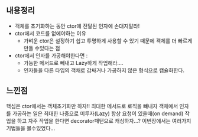 ## 내용정리
- 객체를 초기화하는 동안 ctor에 전달된 인자에 손대지말라!
- ctor에서 코드를 없에야하는 이유
	- 가벼운 ctor은 설정하기 쉽고 투명하게 사용할 수 있기 때문에 객체를 더 빠르게 만들 수있다는 점
- ctor에서 인자를 가공해야한다면 : 
	- 가능한 메서드로 빼내고 Lazy하게 작업해라....
	- 인자들을 다른 타입의 객채로 감싸거나 가공하지 않은 형식으로 캡슐화한다.
## 느낀점
핵심은 ctor에서는 객체초기화만 하자!! 최대한 메서드로 로직을 뺴내자
객체에서 인자를 가공하는 일은 최대한 나중으로 미루자(Lazy) 항상 요청이 있을때(on demand) 작업을 하고 자주 작업을 한다면 decorator패턴으로 캐싱하자...? 
이번장에서는 여러가지 기법들을 볼수있었다...
